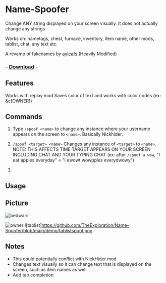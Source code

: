 # Name-Spoofer

Change ANY string displayed on your screen visually. It does not actually change any strings

Works on: nametags, chest, furnace, inventory, item name, other mods, tablist, chat, any text etc.

A revamp of fakenames by [ayleafs](https://github.com/ayleafs/fake-names) (Heavily Modified)

### - [Download](https://github.com/TheExploration/Name-Spoofer/releases/download/1.1/name-spoofer-1.1.jar) -

## Features
Works with replay mod
Saves color of text and works with color codes (ex: &c[OWNER])

## Commands
1. Type `/spoof <name>` to change any instance where your username appears on the screen to `<name>`. Basically Nickhider.

2. `/spoof <target> <name>` Changes any instance of `<target>` to `<name>`. 
NOTE: THIS AFFECTS TIME TARGET APPEARS ON YOUR SCREEN INCLUDING CHAT AND YOUR TYPING CHAT (ex: after `/spoof a wow`, "I eat apples everyday" = "I ewowt wowpples everydwowy")

3. 


## Usage


## Picture
![bedwars](https://github.com/TheExploration/Name-Spoofer/blob/main/demo/bedwars.png)

![owner](https://github.com/TheExploration/Name-Spoofer/blob/main/demo/owner.png)
![tablist]https://github.com/TheExploration/Name-Spoofer/blob/main/demo/tablistspoof.png

## Notes
- This could potentially conflict with NickHider mod
- Changes text visually so it can change text that is displayed on the screen, such as item names as well
- Add tab completion
